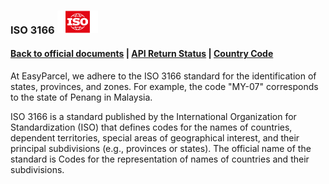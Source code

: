 ### ISO 3166 <img src="../pictures/ISO-Logo.png" alt="Logo" style="width:65px; margin:0; padding:0;">

#### [Back to official documents](../README.md) | [API Return Status](API%20Return%20Status.md) | [Country Code](Country%20Code.md)

At EasyParcel, we adhere to the ISO 3166 standard for the identification of states, provinces, and zones. For example, the code "MY-07" corresponds to the state of Penang in Malaysia.

ISO 3166 is a standard published by the International Organization for Standardization (ISO) that defines codes for the names of countries, dependent territories, special areas of geographical interest, and their principal subdivisions (e.g., provinces or states). The official name of the standard is Codes for the representation of names of countries and their subdivisions.
</details>

